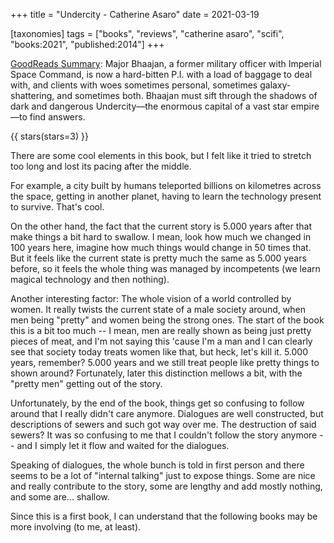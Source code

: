 +++
title = "Undercity - Catherine Asaro"
date = 2021-03-19

[taxonomies]
tags = ["books", "reviews", "catherine asaro", "scifi", "books:2021",
"published:2014"]
+++

[GoodReads Summary](https://www.goodreads.com/book/show/21412186-undercity):
Major Bhaajan, a former military officer with Imperial Space Command, is now a
hard-bitten P.I. with a load of baggage to deal with, and clients with woes
sometimes personal, sometimes galaxy-shattering, and sometimes both. Bhaajan
must sift through the shadows of dark and dangerous Undercity—the enormous
capital of a vast star empire—to find answers.

<!-- more -->

{{ stars(stars=3) }}

There are some cool elements in this book, but I felt like it tried to stretch
too long and lost its pacing after the middle.

For example, a city built by humans teleported billions on kilometres across the
space, getting in another planet, having to learn the technology present to
survive. That's cool.

On the other hand, the fact that the current story is 5.000 years after that
make things a bit hard to swallow. I mean, look how much we changed in 100 years
here, imagine how much things would change in 50 times that. But it feels like
the current state is pretty much the same as 5.000 years before, so it feels the
whole thing was managed by incompetents (we learn magical technology and then
nothing).

Another interesting factor: The whole vision of a world controlled by women. It
really twists the current state of a male society around, when men being
"pretty" and women being the strong ones. The start of the book this is a bit
too much -- I mean, men are really shown as being just pretty pieces of meat,
and I'm not saying this 'cause I'm a man and I can clearly see that society
today treats women like that, but heck, let's kill it. 5.000 years, remember?
5.000 years and we still treat people like pretty things to shown around?
Fortunately, later this distinction mellows a bit, with the "pretty men" getting
out of the story.

Unfortunately, by the end of the book, things get so confusing to follow around
that I really didn't care anymore. Dialogues are well constructed, but
descriptions of sewers and such got way over me. The destruction of said sewers?
It was so confusing to me that I couldn't follow the story anymore -- and I
simply let it flow and waited for the dialogues.

Speaking of dialogues, the whole bunch is told in first person and there seems to
be a lot of "internal talking" just to expose things. Some are nice and really
contribute to the story, some are lengthy and add mostly nothing, and some
are... shallow.

Since this is a first book, I can understand that the following books may be
more involving (to me, at least).
